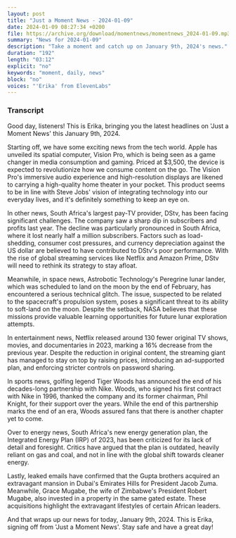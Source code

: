 ```yaml
---
layout: post
title: "Just a Moment News - 2024-01-09"
date: 2024-01-09 08:27:34 +0200
file: https://archive.org/download/momentnews/momentnews_2024-01-09.mp3
summary: "News for 2024-01-09"
description: "Take a moment and catch up on January 9th, 2024's news."
duration: "192"
length: "03:12"
explicit: "no"
keywords: "moment, daily, news"
block: "no"
voices: "'Erika' from ElevenLabs"
---
```


### Transcript

Good day, listeners! This is Erika, bringing you the latest headlines on 'Just a Moment News' this January 9th, 2024.

Starting off, we have some exciting news from the tech world. Apple has unveiled its spatial computer, Vision Pro, which is being seen as a game changer in media consumption and gaming. Priced at $3,500, the device is expected to revolutionize how we consume content on the go. The Vision Pro's immersive audio experience and high-resolution displays are likened to carrying a high-quality home theater in your pocket. This product seems to be in line with Steve Jobs' vision of integrating technology into our everyday lives, and it's definitely something to keep an eye on.

In other news, South Africa's largest pay-TV provider, DStv, has been facing significant challenges. The company saw a sharp dip in subscribers and profits last year. The decline was particularly pronounced in South Africa, where it lost nearly half a million subscribers. Factors such as load-shedding, consumer cost pressures, and currency depreciation against the US dollar are believed to have contributed to DStv's poor performance. With the rise of global streaming services like Netflix and Amazon Prime, DStv will need to rethink its strategy to stay afloat.

Meanwhile, in space news, Astrobotic Technology's Peregrine lunar lander, which was scheduled to land on the moon by the end of February, has encountered a serious technical glitch. The issue, suspected to be related to the spacecraft's propulsion system, poses a significant threat to its ability to soft-land on the moon. Despite the setback, NASA believes that these missions provide valuable learning opportunities for future lunar exploration attempts.

In entertainment news, Netflix released around 130 fewer original TV shows, movies, and documentaries in 2023, marking a 16% decrease from the previous year. Despite the reduction in original content, the streaming giant has managed to stay on top by raising prices, introducing an ad-supported plan, and enforcing stricter controls on password sharing.

In sports news, golfing legend Tiger Woods has announced the end of his decades-long partnership with Nike. Woods, who signed his first contract with Nike in 1996, thanked the company and its former chairman, Phil Knight, for their support over the years. While the end of this partnership marks the end of an era, Woods assured fans that there is another chapter yet to come.

Over to energy news, South Africa's new energy generation plan, the Integrated Energy Plan (IRP) of 2023, has been criticized for its lack of detail and foresight. Critics have argued that the plan is outdated, heavily reliant on gas and coal, and not in line with the global shift towards cleaner energy.

Lastly, leaked emails have confirmed that the Gupta brothers acquired an extravagant mansion in Dubai's Emirates Hills for President Jacob Zuma. Meanwhile, Grace Mugabe, the wife of Zimbabwe's President Robert Mugabe, also invested in a property in the same gated estate. These acquisitions highlight the extravagant lifestyles of certain African leaders.

And that wraps up our news for today, January 9th, 2024. This is Erika, signing off from 'Just a Moment News'. Stay safe and have a great day!

